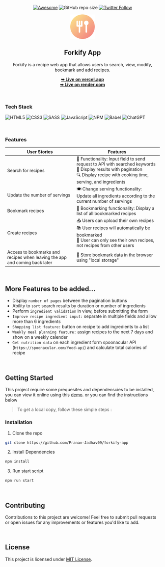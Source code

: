 <div align="center">

[![Awesome](https://awesome.re/badge.svg)](https://awesome.re)
![GitHub repo size](https://img.shields.io/github/repo-size/Pranav-Jadhav09/forkify-app)
[![Twitter Follow](https://img.shields.io/twitter/follow/Pranav_Jadhav09?style=social)](https://twitter.com/Pranav_Jadhav09)

<img src="./src/assets/favicon.png" alt="Logo" height="80"  >

## Forkify App

Forkify is a recipe web app that allows users to search, view, modify, bookmark and add recipes.

<a href="https://forkify-app-modern.vercel.app/"><strong>➥ Live on vercel.app</strong></a> <br />
<a href="https://forkify-app-jrpranav.onrender.com"><strong>➥ Live on render.com</strong></a>

</div>

<br />

### Tech Stack

![HTML5](https://img.shields.io/badge/HTML_5-%23E34F26.svg?style=flat&logo=html5&logoColor=white)
![CSS3](https://img.shields.io/badge/CSS_3-%231572B6.svg?style=flat&logo=css3&logoColor=white)
![SASS](https://img.shields.io/badge/SASS-hotpink.svg?style=flat&logo=SASS&logoColor=white)
![JavaScript](https://img.shields.io/badge/JavaScript-%23323330.svg?style=flat&logo=javascript&logoColor=%23F7DF1E)
![NPM](https://img.shields.io/badge/NPM-%23CB3837.svg?style=flat&logo=npm&logoColor=white)
![Babel](https://img.shields.io/badge/Babel-F9DC3e?style=flat&logo=babel&logoColor=black)
![ChatGPT](https://img.shields.io/badge/ChatGPT-74aa9c?style=flat&logo=openai&logoColor=white)

<br />

### Features

| User Stories                                                               | Features                                                                                                                                                                               |
| -------------------------------------------------------------------------- | -------------------------------------------------------------------------------------------------------------------------------------------------------------------------------------- |
| Search for recipes                                                         | 🍳 Functionality: Input field to send request to API with searched keywords <br> 📜 Display results with pagination <br> 🔍 Display recipe with cooking time, serving, and ingredients |
| Update the number of servings                                              | 🍽️ Change serving functionality: Update all ingredients according to the current number of servings                                                                                    |
| Bookmark recipes                                                           | 📌 Bookmarking functionality: Display a list of all bookmarked recipes                                                                                                                 |
| Create recipes                                                             | 📤 Users can upload their own recipes <br> 📚 User recipes will automatically be bookmarked <br> 👤 User can only see their own recipes, not recipes from other users                  |
| Access to bookmarks and recipes when leaving the app and coming back later | 🔄 Store bookmark data in the browser using "local storage"                                                                                                                            |

<br />

## More Features to be added...

- Display `number of pages` between the pagination buttons
- Ability to `sort` search results by duration or number of ingredients
- Perform `ingredient validation` in view, before submitting the form
- `Improve recipe ingredient input:` separate in multiple fields and allow more than 6 ingredients
- `Shopping list feature:` button on recipe to add ingredients to a list
- `Weekly meal planning feature:` assign recipes to the next 7 days and show on a weekly calender
- `Get nutrition data` on each ingredient form spoonacular API (`https://spoonacular.com/food-api`) and calculate total calories of recipe

<br />

## Getting Started

This project require some prequesites and dependenscies to be installed, you can view it online using this [demo](https://forkify-app-jrpranav.onrender.com). or you can find the instructions below

> To get a local copy, follow these simple steps :

### Installation

1. Clone the repo

```sh
git clone https://github.com/Pranav-Jadhav09/forkify-app
```

2. Install Dependencies

```bash
npm install
```

3. Run start script

```bash
npm run start
```

<br />

## Contributing

Contributions to this project are welcome! Feel free to submit pull requests or open issues for any improvements or features you'd like to add.

<br />

## License

This project is licensed under [MIT License](./LICENSE).
